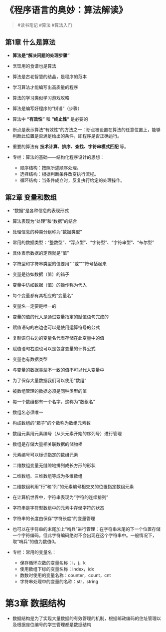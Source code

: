 # 《程序语言的奥妙：算法解读》
> #读书笔记 #算法 #算法入门

## 第1章 什么是算法
- **算法是“解决问题的处理步骤”**
- 烹饪用的食谱也是算法

- 算法是古老智慧的结晶，是程序的范本
- 学习算法才能编写出高质量的程序

- 算法的学习类似学习游戏攻略
- 算法是编写好程序的“棋谱”（步骤）

- 算法中 **“有效性”** 和 **“终止性”** 是必要的
- 断点是表示算法“有效性”的方法之一：断点被设置在算法的任意位置上，能够判断此位置是否满足给出的条件，即程序是否正确运行。

- 重要的算法有 **技术计算、排序、查找、字符串模式匹配** 等。

- 专栏：算法的基础——结构化程序设计的思想：
    - 顺序结构：按照所述顺序处理。
    - 选择结构：根据判断条件改变执行流程。
    - 循环结构：当条件成立时，反复执行给定的处理操作。
  
## 第2章 变量和数组
- “数据”是各种信息的表现形式
- 算法表现为“处理”和“数据”的结合

- 处理信息的种类分组称为“数据类型”
- 常用的数据类型：“整数型”、“浮点型”、“字符型”、“字符串型”、“布尔型”

- 具体表示数据的定西就是“值”
- 字符型和字符串类型的值要用“'”或“"”符号括起来

- 变量是彷如数据（值）的箱子
- 变量中彷如数据（值）的操作称为代入

- 每个变量都有其相应的“变量名”
- 变量名一定要是唯一的

- 变量的值的代入是通过变量指定的赋值语句完成的
- 赋值语句的右边也可以是使用运算符号的公式

- 复制语句右边的变量名代表存储在此变量中的值
- 赋值语句右边也可以是包含变量的计算公式
 
- 变量也有数据类型
- 与变量的数据类型不一致的值不可以代入变量中

- 为了保存大量数据我们可以使用“数组”
- 被数组管理的数据必须是同种类型的值

- 每一个数组都有一个名字，这称为“数组名”
- 数组名必须唯一

- 构成数组的“箱子”的个数称为数组元素数
- 数组元素用元素编号（从头元素开始的序列号）进行管理

- 数组是存储大量相关联数据的储物柜
- 元素编号可以标识指定的数组元素

- 二维数组变量无缝隙地排列成长方形的形状
- 二维数组、三维数组等成为多维数组

- 二维数组利用“行”和“列”的元素编号相交叉的位置指定数组元素

- 在计算机世界中，字符串表现为“字符的连续排列”
- 字符串是字符型数组中的元素中存储字符的状态

- 字符串的长度由保存“字符长度”的变量管理
- 也可以在字符串的末尾加上“哨兵”进行管理：在字符串末尾的下一个位置存储一个字符编码，但此字符编码绝对不会出现在这个字符串中。一般情况下，取“哨兵”的值为数值0。

- 专栏：常用的变量名：
    - 保存循环次数的变量名称：i，j，k
    - 使用数组下标的变量名称：index，idx
    - 数数时使用的变量名称：counter，count，cnt
    - 字符串处理中的变量的名称：str，string
 
 # 第3章 数据结构
 - 数据结构是为了实现大量数据的有效管理的机制，根据邮政编码的住址管理以及根据座位编号的学生管理都是数据结构
